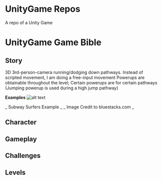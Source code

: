 # UnityGame Repos
A repo of a Unity Game


# UnityGame Game Bible

## Story

3D 3rd-person-camera running/dodging down pathways.
Instead of scripted movement, I am doing a free-input movement 
Powerups are obtainable throughout the level; Certain powerups are for certain pathways (Jumping powerup is used during a high jump pathway)

**Examples**
![alt text](http://cdn-www.bluestacks.com/AndroidTapp/2012/09/Subway-Surfers-Gameplay-2.png)

_ Subway Surfers Example _
_ Image Credit to bluestacks.com _


## Character

## Gameplay

## Challenges

## Levels
